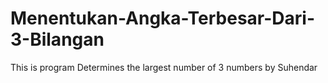 # Menentukan-Angka-Terbesar-Dari-3-Bilangan
This is program Determines the largest number of 3 numbers by Suhendar
